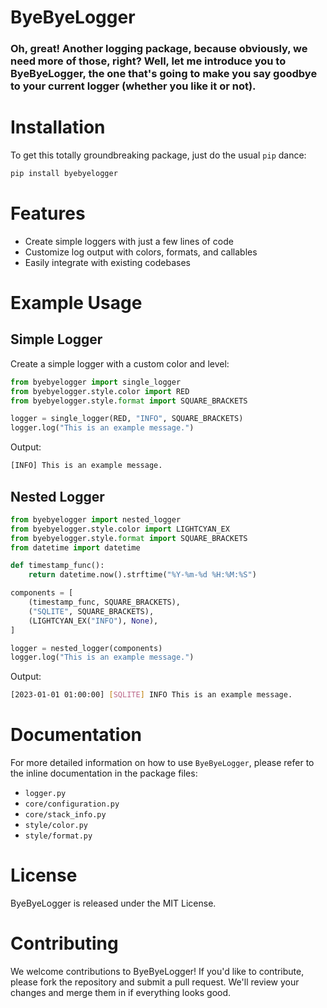 # ByeByeLogger

### Oh, great! Another logging package, because obviously, we need more of those, right? Well, let me introduce you to ByeByeLogger, the one that's going to make you say goodbye to your current logger (whether you like it or not).


# Installation
To get this totally groundbreaking package, just do the usual `pip` dance:
```bash
pip install byebyelogger
```
# Features
- Create simple loggers with just a few lines of code
- Customize log output with colors, formats, and callables
- Easily integrate with existing codebases

# Example Usage
## Simple Logger
Create a simple logger with a custom color and level:
```python
from byebyelogger import single_logger
from byebyelogger.style.color import RED
from byebyelogger.style.format import SQUARE_BRACKETS

logger = single_logger(RED, "INFO", SQUARE_BRACKETS)
logger.log("This is an example message.")
```
Output:

```bash
[INFO] This is an example message.
```
## Nested Logger
```python
from byebyelogger import nested_logger
from byebyelogger.style.color import LIGHTCYAN_EX
from byebyelogger.style.format import SQUARE_BRACKETS
from datetime import datetime

def timestamp_func():
    return datetime.now().strftime("%Y-%m-%d %H:%M:%S")

components = [
    (timestamp_func, SQUARE_BRACKETS),
    ("SQLITE", SQUARE_BRACKETS),
    (LIGHTCYAN_EX("INFO"), None),
]

logger = nested_logger(components)
logger.log("This is an example message.")
```
Output:
```bash
[2023-01-01 01:00:00] [SQLITE] INFO This is an example message.
```
# Documentation
For more detailed information on how to use `ByeByeLogger`, please refer to the inline documentation in the package files:

- `logger.py`
- `core/configuration.py`
- `core/stack_info.py`
- `style/color.py`
- `style/format.py`
# License
ByeByeLogger is released under the MIT License.

# Contributing
We welcome contributions to ByeByeLogger! If you'd like to contribute, please fork the repository and submit a pull request. We'll review your changes and merge them in if everything looks good.



